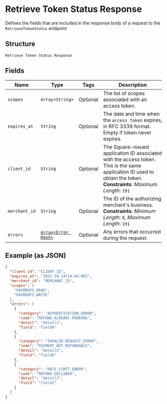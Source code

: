 
# Retrieve Token Status Response

Defines the fields that are included in the response body of
a request to the `RetrieveTokenStatus` endpoint

## Structure

`Retrieve Token Status Response`

## Fields

| Name | Type | Tags | Description |
|  --- | --- | --- | --- |
| `scopes` | `Array<String>` | Optional | The list of scopes associated with an access token. |
| `expires_at` | `String` | Optional | The date and time when the `access_token` expires, in RFC 3339 format. Empty if token never expires. |
| `client_id` | `String` | Optional | The Square-issued application ID associated with the access token. This is the same application ID used to obtain the token.<br>**Constraints**: *Maximum Length*: `191` |
| `merchant_id` | `String` | Optional | The ID of the authorizing merchant's business.<br>**Constraints**: *Minimum Length*: `8`, *Maximum Length*: `191` |
| `errors` | [`Array<Error Hash>`](../../doc/models/error.md) | Optional | Any errors that occurred during the request. |

## Example (as JSON)

```json
{
  "client_id": "CLIENT_ID",
  "expires_at": "2022-10-14T14:44:00Z",
  "merchant_id": "MERCHANT_ID",
  "scopes": [
    "PAYMENTS_READ",
    "PAYMENTS_WRITE"
  ],
  "errors": [
    {
      "category": "AUTHENTICATION_ERROR",
      "code": "REFUND_ALREADY_PENDING",
      "detail": "detail1",
      "field": "field9"
    },
    {
      "category": "INVALID_REQUEST_ERROR",
      "code": "PAYMENT_NOT_REFUNDABLE",
      "detail": "detail2",
      "field": "field0"
    },
    {
      "category": "RATE_LIMIT_ERROR",
      "code": "REFUND_DECLINED",
      "detail": "detail3",
      "field": "field1"
    }
  ]
}
```

